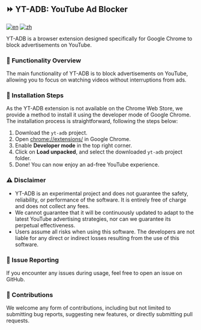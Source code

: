 ## ⏩ YT-ADB: YouTube Ad Blocker
[![en](https://img.shields.io/badge/lang-en-green.svg)](./README.en.md)
[![zh](https://img.shields.io/badge/lang-zh-green.svg)](./README.md)

YT-ADB is a browser extension designed specifically for Google Chrome to block advertisements on YouTube.

### 📝 Functionality Overview

The main functionality of YT-ADB is to block advertisements on YouTube, allowing you to focus on watching videos without interruptions from ads.

### 🚀 Installation Steps

As the YT-ADB extension is not available on the Chrome Web Store, we provide a method to install it using the developer mode of Google Chrome. The installation process is straightforward, following the steps below:

1. Download the `yt-adb` project.
2. Open [chrome://extensions/](chrome://extensions/) in Google Chrome.
3. Enable **Developer mode** in the top right corner.
4. Click on **Load unpacked**, and select the downloaded `yt-adb` project folder.
5. Done! You can now enjoy an ad-free YouTube experience.

### ⚠️ Disclaimer

- YT-ADB is an experimental project and does not guarantee the safety, reliability, or performance of the software. It is entirely free of charge and does not collect any fees.
- We cannot guarantee that it will be continuously updated to adapt to the latest YouTube advertising strategies, nor can we guarantee its perpetual effectiveness.
- Users assume all risks when using this software. The developers are not liable for any direct or indirect losses resulting from the use of this software.

### 🐞 Issue Reporting

If you encounter any issues during usage, feel free to open an issue on GitHub.

### 🤝 Contributions

We welcome any form of contributions, including but not limited to submitting bug reports, suggesting new features, or directly submitting pull requests.
